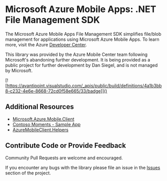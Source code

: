 # Microsoft Azure Mobile Apps: .NET File Management SDK

The Microsoft Azure Mobile Apps File Management SDK simplifies file/blob management for applications using Microsoft Azure Mobile Apps. To learn more, visit the Azure [Developer Center](http://azure.microsoft.com/en-us/develop/mobile).

This library was provided by the Azure Mobile Center team following Microsoft's abandoning further development. It is being provided as a public project for further development by Dan Siegel, and is not managed by Microsoft.

[![https://avantipoint.visualstudio.com/_apis/public/build/definitions/4a1b3bb8-c232-4e6e-8668-72cd0f58e665/33/badge]]()

## Additional Resources

- [Microsoft.Azure.Mobile.Client](https://github.com/Azure/azure-mobile-apps-net-client)
- [Contoso Moments - Sample App](https://github.com/azure-appservice-samples/ContosoMoments)
- [AzureMobileClient.Helpers](https://github.com/dansiegel/AzureMobileClient.Helpers)

## Contribute Code or Provide Feedback

Community Pull Requests are welcome and encouraged.

If you encounter any bugs with the library please file an issue in the [Issues](https://github.com/dansiegel/azure-mobile-apps-net-files-client/issues) section of the project.